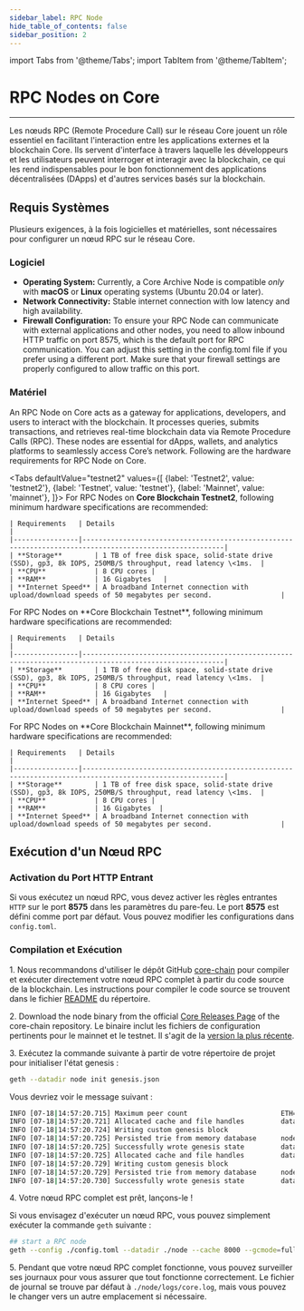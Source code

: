 ```yaml
---
sidebar_label: RPC Node
hide_table_of_contents: false
sidebar_position: 2
---
```


import Tabs from '@theme/Tabs';
import TabItem from '@theme/TabItem';

# RPC Nodes on Core

---

Les nœuds RPC (Remote Procedure Call) sur le réseau Core jouent un rôle essentiel en facilitant l'interaction entre les applications externes et la blockchain Core. Ils servent d'interface à travers laquelle les développeurs et les utilisateurs peuvent interroger et interagir avec la blockchain, ce qui les rend indispensables pour le bon fonctionnement des applications décentralisées (DApps) et d'autres services basés sur la blockchain.

## Requis Systèmes

Plusieurs exigences, à la fois logicielles et matérielles, sont nécessaires pour configurer un nœud RPC sur le réseau Core.

### Logiciel

- **Operating System:** Currently, a Core Archive Node is compatible _only_ with **macOS** or **Linux** operating systems (Ubuntu 20.04 or later).
- **Network Connectivity:** Stable internet connection with low latency and high availability.
- **Firewall Configuration:** To ensure your RPC Node can communicate with external applications and other nodes, you need to allow inbound HTTP traffic on port 8575, which is the default port for RPC communication. You can adjust this setting in the config.toml file if you prefer using a different port. Make sure that your firewall settings are properly configured to allow traffic on this port.

### Matériel

An RPC Node on Core acts as a gateway for applications, developers, and users to interact with the blockchain. It processes queries, submits transactions, and retrieves real-time blockchain data via Remote Procedure Calls (RPC). These nodes are essential for dApps, wallets, and analytics platforms to seamlessly access Core’s network. Following are the hardware requirements for RPC Node on Core.

<Tabs
defaultValue="testnet2"
values={[
{label: 'Testnet2', value: 'testnet2'},
{label: 'Testnet', value: 'testnet'},
{label: 'Mainnet', value: 'mainnet'},
]}> <TabItem value="testnet2">
For RPC Nodes on **Core Blockchain Testnet2**, following minimum hardware specifications are recommended:

```
| Requirements   | Details                                                                                                 |  
|----------------|---------------------------------------------------------------------------------------------------------|
| **Storage**        | 1 TB of free disk space, solid-state drive (SSD), gp3, 8k IOPS, 250MB/S throughput, read latency \<1ms.  |
| **CPU**            | 8 CPU cores |
| **RAM**            | 16 Gigabytes   |
| **Internet Speed** | A broadband Internet connection with upload/download speeds of 50 megabytes per second.                 |
```

  </TabItem>
  <TabItem value="testnet">
    For RPC Nodes on **Core Blockchain Testnet**, following minimum hardware specifications are recommended:

```
| Requirements   | Details                                                                                                 |  
|----------------|---------------------------------------------------------------------------------------------------------|
| **Storage**        | 1 TB of free disk space, solid-state drive (SSD), gp3, 8k IOPS, 250MB/S throughput, read latency \<1ms.  |
| **CPU**            | 8 CPU cores |
| **RAM**            | 16 Gigabytes   |
| **Internet Speed** | A broadband Internet connection with upload/download speeds of 50 megabytes per second.                 |
```

  </TabItem>
  <TabItem value="mainnet">
    For RPC Nodes on **Core Blockchain Mainnet**, following minimum hardware specifications are recommended:

```
| Requirements   | Details                                                                                                 |  
|----------------|---------------------------------------------------------------------------------------------------------|
| **Storage**        | 1 TB of free disk space, solid-state drive (SSD), gp3, 8k IOPS, 250MB/S throughput, read latency \<1ms.  |
| **CPU**            | 8 CPU cores |
| **RAM**            | 16 Gigabytes  |
| **Internet Speed** | A broadband Internet connection with upload/download speeds of 50 megabytes per second.                 |
```

  </TabItem>
</Tabs>

## Exécution d'un Nœud RPC

### Activation du Port HTTP Entrant

Si vous exécutez un nœud RPC, vous devez activer les règles entrantes `HTTP` sur le port **8575** dans les paramètres du pare-feu. Le port **8575** est défini comme port par défaut. Vous pouvez modifier les configurations dans `config.toml`.

### Compilation et Exécution

1\. Nous recommandons d'utiliser le dépôt GitHub [core-chain](https://github.com/coredao-org/core-chain) pour compiler et exécuter directement votre nœud RPC complet à partir du code source de la blockchain. Les instructions pour compiler le code source se trouvent dans le fichier [README](https://github.com/coredao-org/core-chain#building-the-source) du répertoire.

2\. Download the node binary from the official [Core Releases Page](https://github.com/coredao-org/core-chain/releases) of the core-chain repository. Le binaire inclut les fichiers de configuration pertinents pour le mainnet et le testnet. Il s'agit de la [version la plus récente](https://github.com/coredao-org/core-chain/releases/latest).

3\. Exécutez la commande suivante à partir de votre répertoire de projet pour initialiser l'état genesis :

```bash
geth --datadir node init genesis.json
```

Vous devriez voir le message suivant :

```bash
INFO [07-18|14:57:20.715] Maximum peer count                       ETH=25 LES=0 total=25
INFO [07-18|14:57:20.721] Allocated cache and file handles         database=/Users/jackcrypto/go/core-chain/node/geth/chaindata cache=16 handles=16
INFO [07-18|14:57:20.724] Writing custom genesis block 
INFO [07-18|14:57:20.725] Persisted trie from memory database      nodes=25 size=87.18kB time=226.129µs gcnodes=0 gcsize=0.00B gctime=0s livenodes=1 livesize=0.00B
INFO [07-18|14:57:20.725] Successfully wrote genesis state         database=chaindata                             hash=d90508…5c034a
INFO [07-18|14:57:20.725] Allocated cache and file handles         database=/Users/jackcrypto/go/core-chain/node/geth/lightchaindata cache=16 handles=16
INFO [07-18|14:57:20.729] Writing custom genesis block 
INFO [07-18|14:57:20.729] Persisted trie from memory database      nodes=25 size=87.18kB time=178.332µs gcnodes=0 gcsize=0.00B gctime=0s livenodes=1 livesize=0.00B
INFO [07-18|14:57:20.730] Successfully wrote genesis state         database=lightchaindata                             hash=d90508…5c034a
```

4\. Votre nœud RPC complet est prêt, lançons-le !

Si vous envisagez d'exécuter un nœud RPC, vous pouvez simplement exécuter la commande `geth` suivante :

```bash
## start a RPC node
geth --config ./config.toml --datadir ./node --cache 8000 --gcmode=full --rpc.allow-unprotected-txs
```

5\. Pendant que votre nœud RPC complet fonctionne, vous pouvez surveiller ses journaux pour vous assurer que tout fonctionne correctement. Le fichier de journal se trouve par défaut à `./node/logs/core.log`, mais vous pouvez le changer vers un autre emplacement si nécessaire.
